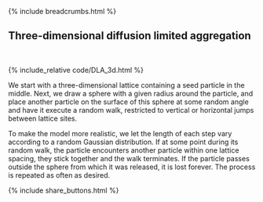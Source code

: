 {% include breadcrumbs.html %}

## Three-dimensional diffusion limited aggregation
<div class="header_line"><br/></div>

{% include_relative code/DLA_3d.html %}

<p style="clear: both;"></p>

We start with a three-dimensional lattice containing a seed particle in the middle.
Next, we draw a sphere with a given radius around the particle, and place another particle 
on the surface of this sphere at some random angle and have it execute a random walk, 
restricted to vertical or horizontal jumps between lattice sites. 

To make the model more realistic, we let the length of each
step vary according to a random Gaussian distribution. If at some point during its
random walk, the particle encounters another particle within one lattice spacing,
they stick together and the walk terminates. If the particle passes outside the 
sphere from which it was released, it is lost forever. The process is repeated as often
as desired.

<p style="clear: both;"></p>

{% include share_buttons.html %}
